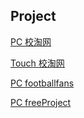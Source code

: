 ## Project

[PC 校淘网](https://cxywwl1226.github.io/pc-spmy/)

[Touch 校淘网](http://www.5xiaotao.com/wap)

[PC footballfans](https://cxywwl1226.github.io/footballfans/)

[PC freeProject](https://cxywwl1226.github.io/freeproject/#/)

